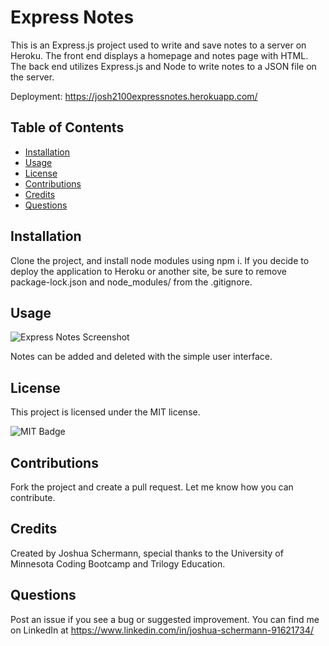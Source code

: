 # Express Notes

This is an Express.js project used to write and save notes to a server on Heroku. The front end displays a homepage and notes page with HTML. The back end utilizes Express.js and Node to write notes to a JSON file on the server.

Deployment: https://josh2100expressnotes.herokuapp.com/

## Table of Contents

- [Installation](#installation)
- [Usage](#usage)
- [License](#license)
- [Contributions](#contributions)
- [Credits](#credits)
- [Questions](#questions)

## Installation

Clone the project, and install node modules using npm i. If you decide to deploy the application to Heroku or another site, be sure to remove package-lock.json and node_modules/ from the .gitignore.

## Usage

![Express Notes Screenshot](.public/assets/images/screenshot.png)

Notes can be added and deleted with the simple user interface.

## License

This project is licensed under the MIT license.

![MIT Badge](https://img.shields.io/npm/l/f)

## Contributions

Fork the project and create a pull request. Let me know how you can contribute.

## Credits

Created by Joshua Schermann, special thanks to the University of Minnesota Coding Bootcamp and Trilogy Education.

## Questions

Post an issue if you see a bug or suggested improvement. You can find me on LinkedIn at https://www.linkedin.com/in/joshua-schermann-91621734/
